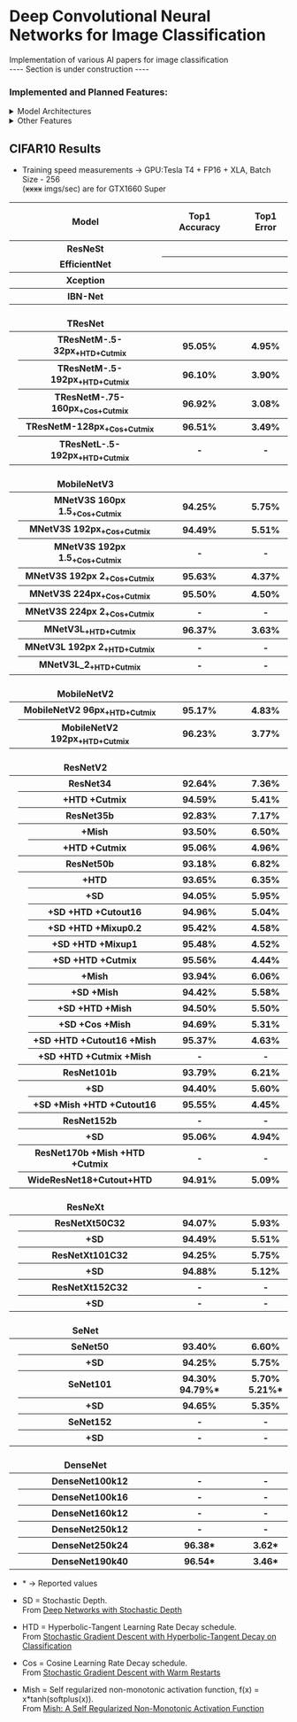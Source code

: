 # Deep Convolutional Neural Networks for Image Classification

Implementation of various AI papers for image classification  
\---- Section is under construction ----

### Implemented and Planned Features:
<details>
  <summary> Model Architectures </summary>
  
- [x] ResNetV2
- [x] ResNetV2 + Stochastic Depth
- [x] ResNeXt
- [x] ResNeXt + Stochastic Depth
- [x] DenseNet (Currently Reworking)
- [x] MobileNetV2
- [ ] MobileNetV3
- [ ] SeNet
- [ ] ResNeSt
- [ ] EfficientNet
- [ ] NAT
- [ ] TResNet
- [ ] PyramidNet
- [ ] Xception
- [ ] IBN-Net

</details>

<details>
  <summary> Other Features </summary>
  
- [x] Step Learning Rate (LR) decay schedule
- [x] HTD (Hyperbolic-Tangent LR Decay schedule)
- [x] Cosine LR decay schedule
- [x] Cutout
- [x] Mixup
- [x] Cutmix
- [ ] Hard and Soft PatchUp
- [x] Mish
- [ ] Swish
- [ ] EvoNorm

</details>

## CIFAR10 Results
* Training speed measurements -> GPU:Tesla T4 + FP16 + XLA, Batch Size - 256 </br>(~~xxxx~~ imgs/sec) are for GTX1660 Super
<table>
  <tr>
    <th colspan="3">⠀⠀⠀⠀⠀⠀⠀⠀⠀Model⠀⠀⠀⠀⠀⠀⠀⠀⠀</th>
    <th>Top1</br>⠀⠀Accuracy⠀⠀</th>
    <th>Top1</br>⠀⠀Error⠀⠀</th>
    <th>Param count</th>
    <th>FLOPs/2</th>
    <th>Training speed</br>(imgs/sec)</th>
  </tr>
  <tr>
    <th colspan="3">ResNeSt</th>
    <th></th>
    <th></th>
    <th></th>
    <th></th>
    <th></th>
  </tr>
  <tr>
    <th colspan="3" style="border-top:5px">EfficientNet</th>
    <th></th>
    <th></th>
    <th></th>
    <th></th>
    <th></th>
  </tr>
  <tr>
    <th colspan="3">Xception</th>
    <th></th>
    <th></th>
    <th></th>
    <th></th>
    <th></th>
  </tr>
  <tr>
    <th colspan="3">IBN-Net</th>
    <th></th>
    <th></th>
    <th></th>
    <th></th>
    <th></th>
  </tr>
  <tr>
    <th colspan="3"></br>TResNet</th>
    <th></th>
    <th></th>
    <th></th>
    <th></th>
    <th></th>
  </tr>
  <tr>
    <th rowspan="5"></th>
    <th colspan="2">TResNetM-.5-32px<sub>+HTD+Cutmix</sub></th>
    <th>95.05%</th>
    <th>4.95%</th>
    <th>-</th>
    <th>-</th>
    <th>-</th>
  </tr>
  <tr>
    <th colspan="2">TResNetM-.5-192px<sub>+HTD+Cutmix</sub></th>
    <th>96.10%</th>
    <th>3.90%</th>
    <th>-</th>
    <th>-</th>
    <th>-</th>
  </tr>
  <tr>
    <th colspan="2">TResNetM-.75-160px<sub>+Cos+Cutmix</sub></th>
    <th>96.92%</th>
    <th>3.08%</th>
    <th>-</th>
    <th>-</th>
    <th>-</th>
  </tr>
  <tr>
    <th colspan="2">TResNetM-128px<sub>+Cos+Cutmix</sub></th>
    <th>96.51%</th>
    <th>3.49%</th>
    <th>-</th>
    <th>-</th>
    <th>-</th>
  </tr>
  <tr>
    <th colspan="2">TResNetL-.5-192px<sub>+HTD+Cutmix</sub></th>
    <th>-</th>
    <th>-</th>
    <th>-</th>
    <th>-</th>
    <th>-</th>
  </tr>
  <tr>
    <th colspan="3"></br>MobileNetV3</th>
    <th></th>
    <th></th>
    <th></th>
    <th></th>
    <th></th>
  </tr>
  <tr>
    <th rowspan="9"></th>
    <th colspan="2">MNetV3S 160px 1.5<sub>+Cos+Cutmix</sub></th>
    <th>94.25%</th>
    <th>5.75%</th>
    <th>1,732,152</th>
    <th>-</th>
    <th>2098</th>
  </tr>
  <tr>
    <th colspan="2">MNetV3S 192px<sub>+Cos+Cutmix</sub></th>
    <th>94.49%</th>
    <th>5.51%</th>
    <th>-</th>
    <th>-</th>
    <th>-</th>
  </tr>
  <tr>
    <th colspan="2">MNetV3S 192px 1.5<sub>+Cos+Cutmix</sub></th>
    <th>-</th>
    <th>-</th>
    <th>-</th>
    <th>-</th>
    <th>-</th>
  </tr>
  <tr>
    <th colspan="2">MNetV3S 192px 2<sub>+Cos+Cutmix</sub></th>
    <th>95.63%</th>
    <th>4.37%</th>
    <th>-</th>
    <th>-</th>
    <th>-</th>
  </tr>
  <tr>
    <th colspan="2">MNetV3S 224px<sub>+Cos+Cutmix</sub></th>
    <th>95.50%</th>
    <th>4.50%</th>
    <th>-</th>
    <th>-</th>
    <th>-</th>
  </tr>
  <tr>
    <th colspan="2">MNetV3S 224px 2<sub>+Cos+Cutmix</sub></th>
    <th>-</th>
    <th>-</th>
    <th>-</th>
    <th>-</th>
    <th>-</th>
  </tr>
  <tr>
    <th colspan="2">MNetV3L<sub>+HTD+Cutmix</sub></th>
    <th>96.37%</th>
    <th>3.63%</th>
    <th>-</th>
    <th>-</th>
    <th>-</th>
  </tr>
  <tr>
    <th colspan="2">MNetV3L 192px 2<sub>+HTD+Cutmix</sub></th>
    <th>-</th>
    <th>-</th>
    <th>-</th>
    <th>-</th>
    <th>-</th>
  </tr>
  <tr>
    <th colspan="2">MNetV3L_2<sub>+HTD+Cutmix</sub></th>
    <th>-</th>
    <th>-</th>
    <th>-</th>
    <th>-</th>
    <th>-</th>
  </tr>
  <tr>
    <th colspan="3"></br>MobileNetV2</th>
    <th></th>
    <th></th>
    <th></th>
    <th></th>
    <th></th>
  </tr>
  <tr>
    <th rowspan="2"></th>
    <th colspan="2">MobileNetV2 96px<sub>+HTD+Cutmix</sub></th>
    <th>95.17%</th>
    <th>4.83%</th>
    <th>-</th>
    <th>-</th>
    <th>-</th>
  </tr>
  <tr>
    <th colspan="2">MobileNetV2 192px<sub>+HTD+Cutmix</sub></th>
    <th>96.23%</th>
    <th>3.77%</th>
    <th>-</th>
    <th>-</th>
    <th>-</th>
  </tr>
  <tr>
    <th colspan="3"></br>ResNetV2</th>
    <th> </th>
    <th> </th>
    <th> </th>
    <th> </th>
    <th> </th>
  </tr>
  <tr>
    <th rowspan="25"></th>
    <th colspan="2">ResNet34</th>
    <th>92.64%</th>
    <th>7.36%</th>
    <th rowspan="2">1,327,226</th>
    <th rowspan="2">72.40M</th>
    <th rowspan="2"><strike>4160</strike></th>
  </tr>
  <tr>
    <th rowspan="1"></th>
    <th>+HTD +Cutmix</th>
    <th>94.59%</th>
    <th>5.41%</th>
  </tr>
  <tr>
    <th colspan="2">ResNet35b</th>
    <th>92.83%</th>
    <th>7.17%</th>
    <th rowspan="3">873,722</th>
    <th>51.83M</th>
    <th><strike>3012</strike></th>
  </tr>
  <tr>
    <th rowspan="2"></th>
    <th>+Mish</th>
    <th>93.50%</th>
    <th>6.50%</th>
    <th>52.23M</th>
    <th><strike>2065</strike></th>
  </tr>
  <tr>
    <th>+HTD +Cutmix</th>
    <th>95.06%</th>
    <th>4.96%</th>
    <th>51.83M</th>
    <th><strike>3012</strike></th>
  </tr>
  <tr>
    <th colspan="2">ResNet50b</th>
    <th>93.18%</th>
    <th>6.82%</th>
    <th rowspan="2">1,309,210</th>
    <th rowspan="2">74.11M</th>
    <th rowspan="2"><strike>2171</strike></th>
  </tr>
  <tr>
    <th rowspan="12"></th>
    <th>+HTD</th>
    <th>93.65%</th>
    <th>6.35%</th>
  </tr>
  <tr>
    <th>+SD</th>
    <th>94.05%</th>
    <th>5.95%</th>
    <th rowspan="5">1,309,210</th>
    <th rowspan="5">74.11M</th>
    <th rowspan="5"><strike>2247</strike></th>
  </tr>
  <tr>
    <th>+SD +HTD +Cutout16</th>
    <th>94.96%</th>
    <th>5.04%</th>
  </tr>
  <tr>
    <th>+SD +HTD +Mixup0.2</th>
    <th>95.42%</th>
    <th>4.58%</th>
  </tr>
  <tr>
    <th>+SD +HTD +Mixup1</th>
    <th>95.48%</th>
    <th>4.52%</th>
  </tr>
  <tr>
    <th>+SD +HTD +Cutmix</th>
    <th>95.56%</th>
    <th>4.44%</th>
  </tr>
  <tr>
    <th>+Mish</th>
    <th>93.94%</th>
    <th>6.06%</th>
    <th rowspan="1">1,309,210</th>
    <th rowspan="1">74.77M</th>
    <th><strike>1478</strike></th>
  </tr>
  <tr>
    <th>+SD +Mish</th>
    <th>94.42%</th>
    <th>5.58%</th>
    <th rowspan="4">1,309,210</th>
    <th rowspan="4">74.77M</th>
    <th rowspan="4"><strike>1544</strike></th>
  </tr>
  <tr>
    <th>+SD +HTD +Mish</th>
    <th>94.50%</th>
    <th>5.50%</th>
  </tr>
  <tr>
    <th>+SD +Cos +Mish</th>
    <th>94.69%</th>
    <th>5.31%</th>
  </tr>
  <tr>
    <th>+SD +HTD +Cutout16 +Mish</th>
    <th>95.37%</th>
    <th>4.63%</th>
  </tr>
  <tr>
    <th>+SD +HTD +Cutmix +Mish</th>
    <th>-</th>
    <th>-</th>
    <th>-</th>
    <th>-</th>
    <th>-</th>
  </tr>
  <tr>
    <th colspan="2">ResNet101b</th>
    <th>93.79%</th>
    <th>6.21%</th>
    <th>2,530,426</th>
    <th>149.87M</th>
    <th><strike>1387</strike></th>
  </tr>
  <tr>
    <th rowspan="2"></th>
    <th>+SD</th>
    <th>94.40%</th>
    <th>5.60%</th>
    <th>2,530,426</th>
    <th>149.87M</th>
    <th><strike>1512</strike></th>
  </tr>
  <tr>
    <th>+SD +Mish +HTD +Cutout16</th>
    <th>95.55%</th>
    <th>4.45%</th>
    <th>2,530,426</th>
    <th>151.21M</th>
    <th><strike>1074</strike></th>
  </tr>
  <tr>
    <th colspan="2">ResNet152b</th>
    <th>-</th>
    <th>-</th>
    <th>3,528,314</th>
    <th>225.63M</th>
    <th>-</th>
  </tr>
  <tr>
    <th></th>
    <th>+SD</th>
    <th>95.06%</th>
    <th>4.94%</th>
    <th>3,528,314</th>
    <th>225.63M</th>
    <th><strike>1161</strike></th>
  </tr>
  <tr>
    <th colspan="2">ResNet170b +Mish +HTD +Cutmix</th>
    <th>-</th>
    <th>-</th>
    <th>4,414,202</th>
    <th>252.37M</th>
    <th>-</th>
  </tr>
  <tr>
    <th colspan="2">WideResNet18+Cutout+HTD</th>
    <th>94.91%</th>
    <th>5.09%</th>
    <th>11,205,578</th>
    <th>609.96M</th>
    <th>-</th>
  </tr>
  <!--- <<<<<<<<<<<<<<<<<<<<< ResNeXt >>>>>>>>>>>>>>>>>>>>> --->
  <tr>
    <th colspan="3"></br>ResNeXt</th>
    <th></th>
    <th></th>
    <th></th>
    <th></th>
    <th></th>
  </tr>
  <tr>
    <th rowspan="6"></th>
    <th colspan="2">ResNetXt50C32</th>
    <th>94.07%</th>
    <th>5.93%</th>
    <th>-</th>
    <th>-</th>
    <th>-</th>
  </tr>
  <tr>
    <th></th>
    <th>+SD</th>
    <th>94.49%</th>
    <th>5.51%</th>
    <th>-</th>
    <th>-</th>
    <th>-</th>
  </tr>
  <tr>
    <th colspan="2">ResNetXt101C32</th>
    <th>94.25%</th>
    <th>5.75%</th>
    <th>-</th>
    <th>-</th>
    <th>-</th>
  </tr>
  <tr>
    <th></th>
    <th>+SD</th>
    <th>94.88%</th>
    <th>5.12%</th>
    <th>-</th>
    <th>-</th>
    <th>-</th>
  </tr>
  <tr>
    <th colspan="2">ResNetXt152C32</th>
    <th>-</th>
    <th>-</th>
    <th>-</th>
    <th>-</th>
    <th>-</th>
  </tr>
  <tr>
    <th></th>
    <th>+SD</th>
    <th>-</th>
    <th>-</th>
    <th>-</th>
    <th>-</th>
    <th>-</th>
  </tr>
  <!--- <<<<<<<<<<<<<<<<<<<<< SeNet >>>>>>>>>>>>>>>>>>>>> --->
  <tr>
    <th colspan="3"></br>SeNet</th>
    <th></th>
    <th></th>
    <th></th>
    <th></th>
    <th></th>
  </tr>
  <tr> 
    <th rowspan="6"></th>
    <th colspan="2">SeNet50</th>
    <th>93.40%</th>
    <th>6.60%</th>
    <th>-</th>
    <th>-</th>
    <th>-</th>
  </tr>
  <tr>
    <th></th>
    <th>+SD</th>
    <th>94.25%</th>
    <th>5.75%</th>
    <th>-</th>
    <th>-</th>
    <th>-</th>
  </tr>
  <tr>
    <th colspan="2">SeNet101</th>
    <th>94.30%</br>94.79%*</th>
    <th>5.70%</br>5.21%*</th>
    <th>-</th>
    <th>-</th>
    <th>-</th>
  </tr>
  <tr>
    <th></th>
    <th>+SD</th>
    <th>94.65%</th>
    <th>5.35%</th>
    <th>-</th>
    <th>-</th>
    <th>-</th>
  </tr>
  <tr>
    <th colspan="2">SeNet152</th>
    <th>-</th>
    <th>-</th>
    <th>-</th>
    <th>-</th>
    <th>-</th>
  </tr>
  <tr>
    <th></th>
    <th>+SD</th>
    <th>-</th>
    <th>-</th>
    <th>-</th>
    <th>-</th>
    <th>-</th>
  </tr>
  <!--- <<<<<<<<<<<<<<<<<<<<< DenseNet >>>>>>>>>>>>>>>>>>>>> --->
  <tr>
    <th colspan="3"></br>DenseNet</th>
    <th></th>
    <th></th>
    <th></th>
    <th></th>
    <th></th>
  </tr>
  <tr>
    <th rowspan="6"></th>
    <th colspan="2">DenseNet100k12</th>
    <th>-</th>
    <th>-</th>
    <th>-</th>
    <th>-</th>
    <th>-</th>
  </tr>
  <tr>
    <th colspan="2">DenseNet100k16</th>
    <th>-</th>
    <th>-</th>
    <th>-</th>
    <th>-</th>
    <th>-</th>
  </tr>
  <tr>
    <th colspan="2">DenseNet160k12</th>
    <th>-</th>
    <th>-</th>
    <th>-</th>
    <th>-</th>
    <th>-</th>
  </tr>
  <tr>
    <th colspan="2">DenseNet250k12</th>
    <th>-</th>
    <th>-</th>
    <th>-</th>
    <th>-</th>
    <th>-</th>
  </tr>
  <tr>
    <th colspan="2">DenseNet250k24</th>
    <th>96.38*</th>
    <th>3.62*</th>
    <th>15.3M</th>
    <th>-</th>
    <th>-</th>
  </tr>
  <tr>
    <th colspan="2">DenseNet190k40</th>
    <th>96.54*</th>
    <th>3.46*</th>
    <th>25.6M</th>
    <th>-</th>
    <th>-</th>
  </tr>
</table>

* \* -> Reported values

* SD = Stochastic Depth. </br>
  From [Deep Networks with Stochastic Depth](https://arxiv.org/abs/1603.09382)
* HTD = Hyperbolic-Tangent Learning Rate Decay schedule. </br>
  From [Stochastic Gradient Descent with Hyperbolic-Tangent Decay on Classification](https://arxiv.org/abs/1806.01593)
* Cos = Cosine Learning Rate Decay schedule. </br>
  From [Stochastic Gradient Descent with Warm Restarts](https://arxiv.org/abs/1608.03983)
* Mish = Self regularized non-monotonic activation function, f(x) = x*tanh(softplus(x)). </br>
  From [Mish: A Self Regularized Non-Monotonic Activation Function](https://arxiv.org/abs/1908.08681)

<!--- colspan="2" rowspan="2" ---> 
